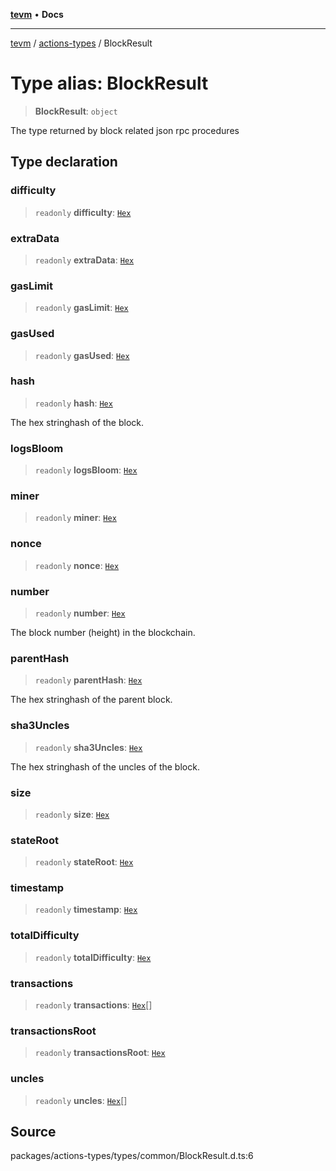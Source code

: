 [**tevm**](../../README.md) • **Docs**

***

[tevm](../../modules.md) / [actions-types](../README.md) / BlockResult

# Type alias: BlockResult

> **BlockResult**: `object`

The type returned by block related
json rpc procedures

## Type declaration

### difficulty

> `readonly` **difficulty**: [`Hex`](Hex.md)

### extraData

> `readonly` **extraData**: [`Hex`](Hex.md)

### gasLimit

> `readonly` **gasLimit**: [`Hex`](Hex.md)

### gasUsed

> `readonly` **gasUsed**: [`Hex`](Hex.md)

### hash

> `readonly` **hash**: [`Hex`](Hex.md)

The hex stringhash of the block.

### logsBloom

> `readonly` **logsBloom**: [`Hex`](Hex.md)

### miner

> `readonly` **miner**: [`Hex`](Hex.md)

### nonce

> `readonly` **nonce**: [`Hex`](Hex.md)

### number

> `readonly` **number**: [`Hex`](Hex.md)

The block number (height) in the blockchain.

### parentHash

> `readonly` **parentHash**: [`Hex`](Hex.md)

The hex stringhash of the parent block.

### sha3Uncles

> `readonly` **sha3Uncles**: [`Hex`](Hex.md)

The hex stringhash of the uncles of the block.

### size

> `readonly` **size**: [`Hex`](Hex.md)

### stateRoot

> `readonly` **stateRoot**: [`Hex`](Hex.md)

### timestamp

> `readonly` **timestamp**: [`Hex`](Hex.md)

### totalDifficulty

> `readonly` **totalDifficulty**: [`Hex`](Hex.md)

### transactions

> `readonly` **transactions**: [`Hex`](Hex.md)[]

### transactionsRoot

> `readonly` **transactionsRoot**: [`Hex`](Hex.md)

### uncles

> `readonly` **uncles**: [`Hex`](Hex.md)[]

## Source

packages/actions-types/types/common/BlockResult.d.ts:6
